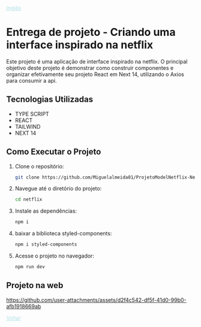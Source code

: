 


<a href="Readme.md" style="color:#B0E0E6;">Inglês</a> 





# Entrega de projeto - Criando uma interface inspirado na netflix

Este projeto é uma aplicação de interface inspirado na netflix. O principal objetivo deste projeto é demonstrar como construir componentes e organizar efetivamente seu projeto React em Next 14, utilizando o Axios para consumir 
a api.

## Tecnologias Utilizadas

- TYPE SCRIPT
- REACT
- TAILWIND
- NEXT 14

## Como Executar o Projeto

1. Clone o repositório:

   ```bash
   git clone https://github.com/Miguelalmeida01/ProjetoModelNetflix-Next-React.git
   ```

2. Navegue até o diretório do projeto:

   ```bash
   cd netflix
   ```

3. Instale as dependências:   

   ```bash
   npm i
   ```

4. baixar a biblioteca styled-components:

   ```bash
   npm i styled-components
   ```

5. Acesse o projeto no navegador:
   ```bash
   npm run dev
   ```


## Projeto na web
 

https://github.com/user-attachments/assets/d2f4c542-df5f-41d0-99b0-afb1918669ab



<a href="https://github.com/Miguelalmeida01/ProjetoModelNetflix-Next-React/blob/main/Readme-pt.md#entrega-de-projeto---criando-uma-interface-inspirado-na-netflix" style="color:#B0E0E6">Voltar</a> 

